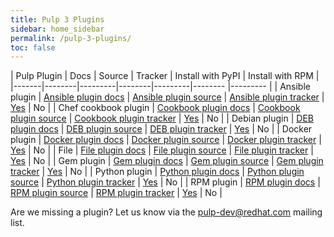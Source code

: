 ```yaml
---
title: Pulp 3 Plugins
sidebar: home_sidebar
permalink: /pulp-3-plugins/
toc: false
---
```


| Pulp Plugin | Docs | Source | Tracker | Install with PyPI | Install with RPM |
|-------|--------|---------|--------|---------|-------- |--------- |
| Ansible plugin | <a href="https://github.com/pulp/pulp_ansible/blob/master/README.rst">Ansible plugin docs</a> | <a href="https://github.com/pulp/pulp_ansible">Ansible plugin source</a> | <a href="https://pulp.plan.io/projects/ansible_plugin?jump=welcome">Ansible plugin tracker</a> | <a href="https://pypi.org/project/pulp-ansible/">Yes</a> | No |
| Chef cookbook plugin | <a href="https://github.com/gmbnomis/pulp_cookbook/blob/master/README.rst">Cookbook plugin docs</a> | <a href="https://github.com/gmbnomis/pulp_cookbook">Cookbook plugin source</a> | <a href="https://github.com/gmbnomis/pulp_cookbook/issues">Cookbook plugin tracker</a> | <a href="https://pypi.org/project/pulp-cookbook/">Yes</a> | No |
| Debian plugin | <a href="https://github.com/pulp/pulp_deb/blob/3-master/docs/index.rst">DEB plugin docs</a> | <a href="https://github.com/pulp/pulp_deb/tree/3-master">DEB plugin source</a> | <a href="https://pulp.plan.io/projects/pulp_deb?jump=welcome">DEB plugin tracker</a> | <a href="https://pypi.org/project/pulp-deb/">Yes</a> | No |
| Docker plugin | <a href="https://github.com/pulp/pulp_docker/blob/master/README.rst">Docker plugin docs</a> | <a href="https://github.com/pulp/pulp_docker">Docker plugin source</a> | <a href="https://pulp.plan.io/projects/pulp_docker?jump=welcome">Docker plugin tracker</a> | <a href="https://pypi.org/project/pulp-docker/">Yes</a> | No |
| File | <a href="https://github.com/pulp/pulp_file/blob/master/README.rst">File plugin docs</a> | <a href="https://github.com/pulp/pulp_file">File plugin source</a> | <a href="https://pulp.plan.io/projects/pulp_file?jump=welcome">File plugin tracker</a> | <a href="https://pypi.org/project/pulp-file/">Yes<a/> | No |
| Gem plugin | <a href="https://github.com/ATIX-AG/pulp_gem/blob/master/README.rst">Gem plugin docs</a> | <a href="https://github.com/ATIX-AG/pulp_gem">Gem plugin source</a> | <a href="https://github.com/ATIX-AG/pulp_gem/issues">Gem plugin tracker</a> | <a href="https://pypi.org/project/pulp-gem/">Yes</a> | No |
| Python plugin | <a href="http://pulp-python.readthedocs.io/en/latest/">Python plugin docs</a> | <a href="https://github.com/pulp/pulp_python/">Python plugin source</a> | <a href="https://pulp.plan.io/projects/pulp_python?jump=welcome">Python plugin tracker</a> | <a href="https://pypi.org/project/pulp-python/">Yes</a> | No |
| RPM plugin | <a href="http://pulp-rpm.readthedocs.io/en/latest/">RPM plugin docs</a> | <a href="https://github.com/pulp/pulp_rpm/">RPM plugin source</a> | <a href="https://pulp.plan.io/projects/pulp_rpm?jump=welcome">RPM plugin tracker</a> | <a href="https://pypi.org/project/pulp-rpm/">Yes</a> | No |

Are we missing a plugin? Let us know via the pulp-dev@redhat.com mailing list.
